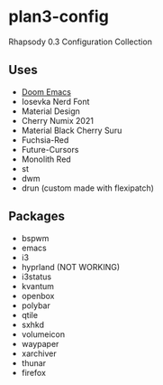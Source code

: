 # plan3-config
Rhapsody 0.3 Configuration Collection

## Uses
* [Doom Emacs](https://github.com/doomemacs/doomemacs)
* Iosevka Nerd Font
* Material Design
* Cherry Numix 2021
* Material Black Cherry Suru
* Fuchsia-Red
* Future-Cursors
* Monolith Red
* st
* dwm
* drun (custom made with flexipatch)

## Packages
* bspwm
* emacs
* i3
* hyprland (NOT WORKING)
* i3status
* kvantum
* openbox
* polybar
* qtile
* sxhkd
* volumeicon
* waypaper
* xarchiver
* thunar
* firefox
